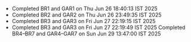 - Completed BR1 and GAR1 on Thu Jun 26 18:40:13 IST 2025
- Completed BR2 and GAR2 on Thu Jun 26 23:49:35 IST 2025
- Completed BR3 and GAR3 on Fri Jun 27 22:19:15 IST 2025
- Completed BR3 and GAR3 on Fri Jun 27 22:19:49 IST 2025
Completed BR4–BR7 and GAR4–GAR7 on Sun Jun 29 13:47:00 IST 2025
